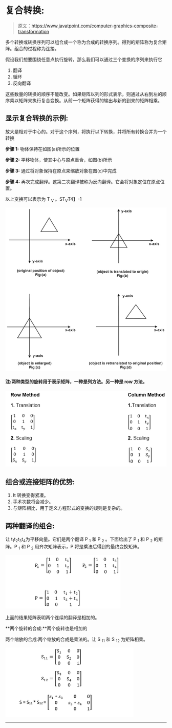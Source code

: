 # 复合转换:

> 原文：<https://www.javatpoint.com/computer-graphics-composite-transformation>

多个转换或转换序列可以组合成一个称为合成的转换序列。得到的矩阵称为复合矩阵。组合的过程称为连接。

假设我们想要围绕任意点执行旋转，那么我们可以通过三个变换的序列来执行它

1.  翻译
2.  循环
3.  反向翻译

这些数量的转换的顺序不能改变。如果矩阵以列的形式表示，则通过从右到左的顺序乘以矩阵来执行复合变换。从前一个矩阵获得的输出与新的到来的矩阵相乘。

## 显示复合转换的示例:

放大是相对于中心的。对于这个序列，将执行以下转换，并将所有转换合并为一个转换

**步骤 1:** 物体保持在如图(a)所示的位置

**步骤 2:** 平移物体，使其中心与原点重合，如图(b)所示

**步骤 3:** 通过将对象保持在原点来缩放对象在图(c)中完成

**步骤 4:** 再次完成翻译。这第二次翻译被称为反向翻译。它会将对象定位在原点位置。

以上变换可以表示为 T <sub>V</sub> 。ST<sub>V</sub>T4】-1

![Composite Transformation](img/df1415f123635328c5be3a54a5a192fa.png)

#### 注:两种类型的旋转用于表示矩阵，一种是列方法。另一种是 row 方法。

![Composite Transformation](img/b7154435a4ee6efe63a450f9ff9f8b4c.png)

## 组合或连接矩阵的优势:

1.  It 转换变得紧凑。
2.  手术次数将会减少。
3.  与矩阵相比，用于定义方程形式的变换的规则是复杂的。

## 两种翻译的组合:

让 t<sub>1</sub>t<sub>2</sub>t<sub>3</sub>t<sub>4</sub>为平移向量。它们是两个翻译 P <sub>1</sub> 和 P <sub>2</sub> 。下面给出了 P <sub>1</sub> 和 P <sub>2</sub> 的矩阵。P <sub>1</sub> 和 P <sub>2</sub> 用齐次矩阵表示，P 将是乘法后得到的最终变换矩阵。

![Composite Transformation](img/51218970915f3930d8c7596c567f6263.png)

上面的结果矩阵表明两个连续的翻译是相加的。

**两个旋转的合成:**两个旋转也是相加的

两个缩放的合成:两个缩放的合成是乘法的。让 S <sub>11</sub> 和 S <sub>12</sub> 为矩阵相乘。

![Composite Transformation](img/15de49a25c593fcbe3dd2c8ceda7382f.png)

* * *